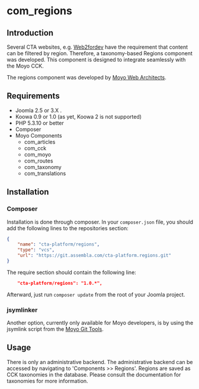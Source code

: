 # com_regions

## Introduction

Several CTA websites, e.g. [Web2fordev](http://web2fordev.net) have the requirement that content can be filtered by
region. Therefore, a taxonomy-based Regions component was developed. This component is designed to integrate
seamlessly with the Moyo CCK.

The regions component was developed by [Moyo Web Architects](http://moyoweb.nl).

## Requirements

* Joomla 2.5 or 3.X .
* Koowa 0.9 or 1.0 (as yet, Koowa 2 is not supported)
* PHP 5.3.10 or better
* Composer
* Moyo Components
    * com_articles
    * com_cck
    * com_moyo
    * com_routes
    * com_taxonomy
    * com_translations

## Installation

### Composer

Installation is done through composer. In your `composer.json` file, you should add the following lines to the repositories
section:

```json
{
    "name": "cta-platform/regions",
    "type": "vcs",
    "url": "https://git.assembla.com/cta-platform.regions.git"
}
```

The require section should contain the following line:

```json
    "cta-platform/regions": "1.0.*",
```

Afterward, just run `composer update` from the root of your Joomla project.

### jsymlinker

Another option, currently only available for Moyo developers, is by using the jsymlink script from the [Moyo Git
Tools](https://github.com/derjoachim/moyo-git-tools).

## Usage

There is only an administrative backend. The administrative backend can be accessed by navigating to 'Components >> Regions'.
Regions are saved as CCK taxonomies in the database. Please consult the documentation for taxonomies for more information.
